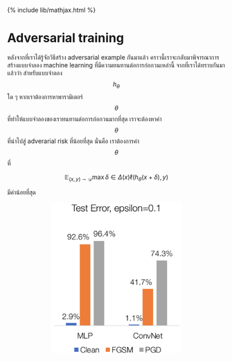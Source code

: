 {% include lib/mathjax.html %}
# Adversarial training

หลังจากที่เราได้รู้จักวิธีสร้าง adversarial example กันมาแล้ว คราวนี้เราจะกลับมาพิจารณาการสร้างแบบจำลอง machine learning 
ที่มีความทนทานต่อการก่อกวนเหล่านี้ จากที่เราได้ทราบกันมาแล้วว่า สำหรับแบบจำลอง $$h_\theta$$ ใด ๆ หากเราต้องการหาพารามิเตอร์ $$\theta$$
ที่ทำให้แบบจำลองของเราทนทานต่อการก่อกวนมากที่สุด เราจะต้องหาค่า $$\theta$$ ที่นำไปสู่ adverarial risk ที่น้อยที่สุด นั่นคือ เราต้องการค่า $$\theta$$ ที่

$$
\mathbb{E}_{(x,y)\sim\mathcal{D}}\max{\delta\in\Delta(x)}\ell(h_\theta(x+\delta),y)
$$

มีค่าน้อยที่สุด

<p align="center">
<img width="300" src="https://raw.githubusercontent.com/vacharapat/Adversarial-Machine-Learning/master/images/pgd_result.png">
</p>

